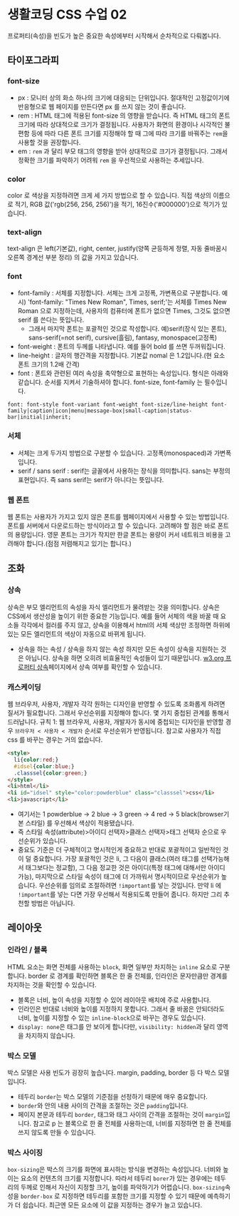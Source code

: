 # 생활코딩 CSS 수업 02
프로퍼티(속성)을 빈도가 높은 중요한 속성에부터 시작해서 순차적으로 다뤄봅니다.
## 타이포그라피
### font-size
- px : 모니터 상의 화소 하나의 크기에 대응되는 단위입니다. 절대적인 고정값이기에 반응형으로 웹 페이지를 만든다면 px 를 쓰지 않는 것이 좋습니다.
- rem : HTML 태그에 적용된 font-size 의 영향을 받습니다. 즉 HTML 태그의 폰트 크기에 따라 상대적으로 크기가 결정됩니다. 사용자가 화면의 환경이나 시각적인 불편함 등에 따라 다른 폰트 크기를 지정해야 할 때 그에 따라 크기를 바꿔주는 `rem`을 사용할 것을 권장합니다.
- em : `rem` 과 달리 부모 태그의 영향을 받아 상대적으로 크기가 결정됩니다. 그래서 정확한 크기를 파악하기 어려워 `rem` 을 우선적으로 사용하는 추세입니다.
### color
color 로 색상을 지정하려면 크게 세 가지 방법으로 할 수 있습니다. 직접 색상의 이름으로 적기, RGB 값('rgb(256, 256, 256)')을 적기, 16진수('#000000')으로 적기가 있습니다.
### text-align
text-align 은 left(기본값), right, center, justify(양쪽 균등하게 정렬, 자동 줄바꿈시 오른쪽 경계선 부분 정리) 의 값을 가지고 있습니다.
### font
- font-family : 서체를 지정합니다. 서체는 크게 고정폭, 가변폭으로 구분합니다.
예시) 'font-family: "Times New Roman", Times, serif;'는 서체를 Times New Roman 으로 지정하는데, 사용자의 컴퓨터에 폰트가 없으면 Times, 그것도 없으면 serif 를 쓴다는 뜻입니다.
  - 그래서 마지막 폰트는 포괄적인 것으로 작성합니다. 예)serif(장식 있는 폰트), sans-serif(=not serif), cursive(흘림), fantasy, monospace(고정폭)
- font-weight : 폰트의 두께를 나타냅니다. 예를 들어 bold 를 쓰면 두꺼워집니다.
- line-height : 글자의 행간격을 지정합니다. 기본값 nomal 은 1.2입니다.(현 요소 폰트 크기의 1.2배 간격)
- font : 폰트와 관련된 여러 속성을 축약형으로 표현하는 속성입니다. 형식은 아래와 같습니다. 순서를 지켜서 기술하셔야 합니다. font-size, font-family 는 필수입니다.
```
font: font-style font-variant font-weight font-size/line-height font-family|caption|icon|menu|message-box|small-caption|status-bar|initial|inherit;
```
### 서체
- 서체는 크게 두가지 방법으로 구분할 수 있습니다. 고정폭(monospaced)과 가변폭입니다.
- serif / sans serif : serif는 글꼴에서 사용하는 장식을 의미합니다. sans는 부정의 표현입니다. 즉 sans serif는 serif가 아니다는 뜻입니다.
### 웹 폰트
웹 폰트는 사용자가 가지고 있지 않은 폰트를 웹페이지에서 사용할 수 있는 방법입니다. 폰트를 서버에서 다운로드하는 방식이라고 할 수 있습니다.
고려해야 할 점은 바로 폰트의 용량입니다. 영문 폰트는 크기가 작지만 한글 폰트는 용량이 커서 네트워크 비용을 고려해야 합니다.(점점 저렴해지고 있기는 합니다.)
## 조화
### 상속
상속은 부모 엘리먼트의 속성을 자식 엘리먼트가 물려받는 것을 의미합니다. 상속은 CSS에서 생산성을 높이기 위한 중요한 기능입니다. 예를 들어 서체의 색을 바꿀 때 요소들 각각에서 컬러를 주지 않고, 상속을 이용해서 html의 서체 색상만 조정하면 하위에 있는 모든 엘리먼트의 색상이 자동으로 바뀌게 됩니다.
- 상속을 하는 속성 / 상속을 하지 않는 속성
하지만 모든 속성이 상속을 지원하는 것은 아닙니다. 상속을 하면 오히려 비효율적인 속성들이 있기 때문입니다. [w3.org 프로퍼티 상속](https://www.w3.org/TR/CSS21/propidx.html)페이지에서 상속 여부를 확인할 수 있습니다.
### 캐스케이딩
웹 브라우저, 사용자, 개발자 각각 원하는 디자인을 반영할 수 있도록 조화롭게 하려면 질서가 필요합니다. 그래서 우선순위를 지정해야 합니다. 몇 가지 중첩된 관계를 통해서 드러납니다.
규칙 1: 웹 브라우저, 사용자, 개발자가 동시에 중첩되는 디자인을 반영할 경우 `브라우저 < 사용자 < 개발자` 순서로 우선순위가 반영됩니다. 참고로 사용자가 직접 css 를 바꾸는 경우는 거의 없습니다.
```HTML
<style>
  li{color:red;}
  #idsel{color:blue;}
  .classsel{color:green;}
</style>
<li>html</li>
<li id="idsel" style="color:powderblue" class="classsel">css</li>
<li>javascript</li>
```
  - 여기서는 1 powderblue -> 2 blue -> 3 green -> 4 red -> 5 black(browser기본 스타일) 를 우선해서 색상이 적용됐습니다.
  - 즉 스타일 속성(attribute)>아이디 선택자>클래스 선택자>태그 선택자 순으로 우선순위가 있습니다.
  - 중요도 기준은 더 구체적이고 명시적인게 중요하고 반대로 포괄적이고 일반적인 것이 덜 중요합니다. 가장 포괄적인 것은 li, 그 다음이 클래스(여러 태그를 선택가능해서 태그보다는 정교함), 그 다음 정교한 것은 아이디(특정 태그에 대해서만 아이디 가능), 마지막으로 스타일 속성이 태그에 더 가까워서 명시적이므로 우선순위가 높습니다.
우선순위를 임의로 조절하려면 `!important`를 넣는 것입니다. 만약 li 에 `!important`를 넣는 다면 가장 우선해서 적용되도록 만들어 줍니다. 하지만 그리 추천할 방법은 아닙니다.

## 레이아웃
### 인라인 / 블록
HTML 요소는 화면 전체를 사용하는 `block`, 화면 일부만 차지하는 `inline` 요소로 구분합니다.
border 로 경계를 확인하면 블록은 한 줄 전체를, 인라인은 문자만큼만 경계를 차지하는 것을 확인할 수 있습니다.
- 블록은 너비, 높이 속성을 지정할 수 있어 레이아웃 배치에 주로 사용합니다.
- 인라인은 반대로 너비와 높이를 지정하지 못합니다. 그래서 줄 바꿈은 안되더라도 너비, 높이를 지정할 수 있는 `inline-block`으로 바꾸는 경우도 있습니다.
- `display: none`은 태그를 안 보이게 합니다만, `visibility: hidden`과 달리 영역을 차지하지 않습니다.
### 박스 모델
박스 모델은 사용 빈도가 굉장히 높습니다. margin, padding, border 등 다 박스 모델입니다.
  - 테두리 `border`는 박스 모델의 기준점을 선정하기 때문에 매우 중요합니다.
  - `border`와 안의 내용 사이의 간격을 조절하는 것은 `padding`입니다.
  - 페이지 본문과 테두리 `border`, 태그와 태그 사이의 간격을 조절하는 것이 `margin`입니다.
참고로 p 는 블록으로 한 줄 전체를 사용하는데, 너비를 지정하면 한 줄 전체를 쓰지 않도록 만들 수 있습니다.
### 박스 사이징
`box-sizing`은 박스의 크기를 화면에 표시하는 방식을 변경하는 속성입니다. 너비와 높이는 요소의 컨텐츠의 크기를 지정합니다. 따라서 테두리 `borer`가 있는 경우에는 테두리의 두께로 인해서 자신이 지정할 크기, 높이를 파악하기가 어렵습니다.
`box-sizing`속성을 `border-box` 로 지정하면  테두리를 포함한 크기를 지정할 수 있기 때문에 예측하기가 더 쉽습니다. 최근엔 모든 요소에 이 값을 지정하는 경우가 늘고 있습니다.
